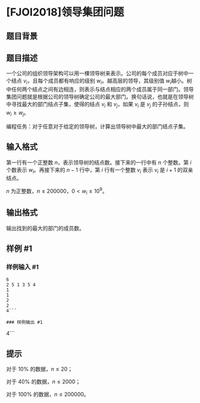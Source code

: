 # [FJOI2018]领导集团问题

## 题目背景



## 题目描述

一个公司的组织领导架构可以用一棵领导树来表示。公司的每个成员对应于树中一个结点 $v_i$​​，且每个成员都有响应的级别 $w_i$​​。越高层的领导，其级别值 $w_i$​ 越小。树中任何两个结点之间有边相连，则表示与结点相应的两个成员属于同一部门。领导集团问题就是根据公司的领导树确定公司的最大部门。换句话说，也就是在领导树中寻找最大的部门结点子集，使得的结点 $v_i$ 和 $v_j$​​，如果 $v_i$ 是 $v_j$ 的子孙结点，则 $w_i \ge w_j$。

编程任务：对于任意对于给定的领导树，计算出领导树中最大的部门结点子集。


## 输入格式

第一行有一个正整数 $n$，表示领导树的结点数。接下来的一行中有 $n$ 个整数。第 $i$ 个数表示 $w_i$​。再接下来的 $n-1$ 行中，第 $i$ 行有一个整数 $v_i$​​ 表示 $v_i$​​ 是 $i+1$ 的双亲结点。

$n$ 为正整数，$n \le 200000$，$0 < w_i \le 10^9$​​。


## 输出格式

输出找到的最大的部门的成员数。

## 样例 #1

### 样例输入 #1
```
6
2 5 1 3 5 4
1
1
2
2
4```

### 样例输出 #1

```
4```

## 提示

对于 $10\%$ 的数据，$n\le 20$；

对于 $40\%$ 的数据，$n\le 2000$；

对于 $100\%$ 的数据，$n\le 200000$。

